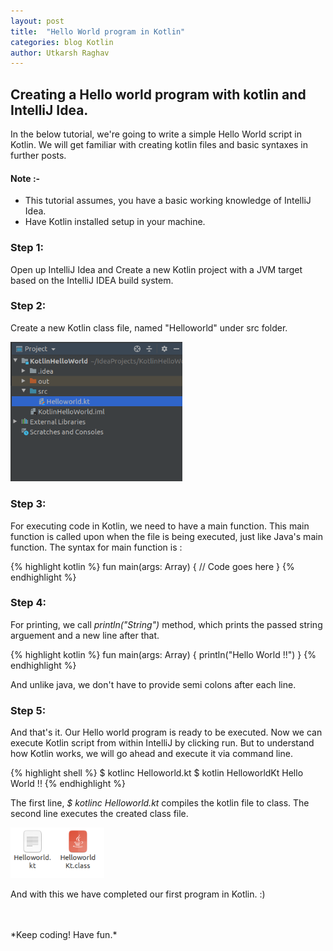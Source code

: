 ```yaml
---
layout: post
title:  "Hello World program in Kotlin"
categories: blog Kotlin
author: Utkarsh Raghav
---
```

## Creating a Hello world program with kotlin and IntelliJ Idea.

In the below tutorial, we're going to write a simple Hello World script in Kotlin. We will get familiar with creating kotlin files and basic syntaxes in further posts.

#### Note :-<br>
- This tutorial assumes, you have a basic working knowledge of IntelliJ Idea.
- Have Kotlin installed setup in your machine.

### Step 1:
Open up IntelliJ Idea and Create a new Kotlin project with a JVM target based on the IntelliJ IDEA build system.

### Step 2:
Create a new Kotlin class file, named "Helloworld" under src folder.
<br/>

<img id="intelliJ" src="/assets/images/kotlin-project.png" alt="kotlin-project" style="width: 275px;">

### Step 3:
For executing code in Kotlin, we need to have a main function. This main function is called upon when the file is being executed, just like Java's main function.
The syntax for main function is :

{% highlight kotlin %}
  fun main(args: Array<String>) {
    // Code goes here
  }
{% endhighlight %}


### Step 4:
For printing, we call *println("String")* method, which prints the passed string arguement and a new line after that.

{% highlight kotlin %}
  fun main(args: Array<String>) {
    println("Hello World !!")
  }
{% endhighlight %}

And unlike java, we don't have to provide semi colons after each line.

### Step 5:
And that's it. Our Hello world program is ready to be executed. Now we can execute Kotlin script from within IntelliJ by clicking run. But to understand how Kotlin works, we will go ahead and execute it via command line.

{% highlight shell %}
  $ kotlinc Helloworld.kt
  $ kotlin HelloworldKt
  Hello World !!
{% endhighlight %}

The first line, *$ kotlinc Helloworld.kt* compiles the kotlin file to class. The second line executes the created class file.
<br/>

<img id="intelliJ" src="/assets/images/class-files-kotlin.png" alt="kotlin-project" style="width: 150px;">

And with this we have completed our first program in Kotlin. :)

<br/>
<br/>
*Keep coding! Have fun.*
